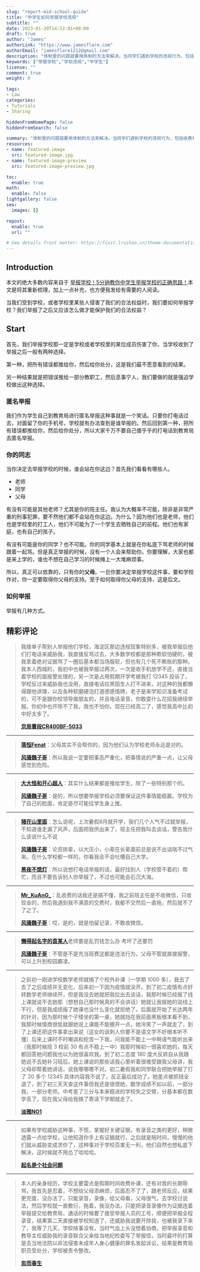 ```yaml
---
slug: "report-mid-school-guide"
title: "中学生如何举报学校违规"
subtitle: ""
date: 2023-01-30T14:53:01+08:00
draft: true
author: "James"
authorLink: "https://www.jamesflare.com"
authorEmail: "jamesflare1212@gmail.com"
description: "体制里的问题就要用体制的方法来解决。当同学们遇到学校的违规行为，包括收费补课，体罚，变相体罚等行为时，该如何捍卫自身的合法权利呢？哪些是优先的手段，哪些又是不推荐的方式？中学生举报学校的正确思路。"
keywords: ["举报学校","学校违规","中学生"]
license: ""
comment: true
weight: 0

tags:
- Law
categories:
- Tutorials
- Sharing

hiddenFromHomePage: false
hiddenFromSearch: false

summary: "体制里的问题就要用体制的方法来解决。当同学们遇到学校的违规行为，包括收费补课，体罚，变相体罚等行为时，该如何捍卫自身的合法权利呢？哪些是优先的手段，哪些又是不推荐的方式？中学生举报学校的正确思路。"
resources:
- name: featured-image
  src: featured-image.jpg
- name: featured-image-preview
  src: featured-image-preview.jpg

toc:
  enable: true
math:
  enable: false
lightgallery: false
seo:
  images: []

repost:
  enable: true
  url: ""

# See details front matter: https://fixit.lruihao.cn/theme-documentation-content/#front-matter
---
```


## Introduction

本文的绝大多数内容来自于 [举报学校！5分钟教你中学生举报学校的正确思路！](https://www.bilibili.com/video/BV1PA411d7Ti/)本文是将其重新梳理，加上一点补充，也方便我发给有需要的人阅读。

当我们受到学校，或者学校里某些人侵害了我们的合法权益时，我们要如何举报学校？我们举报了之后又应该怎么做才能保护我们的合法权益？

## Start

首先，我们举报学校那一定是学校或者学校里的某位成员伤害了你，当学校收到了举报之后一般有两种选择。

第一种，把所有错误都推给你，然后给你处分，这是我们最不愿意看到的结果。

另一种结果就是把错误推给一部分教职工，然后息事宁人，我们要做的就是强迫学校做出这种选择。

### 匿名举报

我们作为学生自己到教育局进行匿名举报这种事就是一个笑话。只要你打电话过去，对面留了你的手机号，学校就有办法查到是谁举报的。然后回到第一种，把所有错误都推给你，然后给你处分，所以大家千万不要自己傻乎乎的打电话到教育局去匿名举报。

### 你的同志

当你决定去举报学校的时候，谁会站在你这边？首先我们看看有哪些人。

- 老师
- 同学
- 父母

有没有可能是其他老师？尤其是你的班主任。我认为大概率不可能，除非是非常严重的刑事犯罪，要不然他们都不会站在你这边。为什么？因为他们也是老师，他们也是学校里的打工人，他们不可能为了一个学生去牺牲自己的前程。他们也有家庭，也有自己的孩子。

有没有可能是你的同学？也不可能。你的同学基本上就是在你私底下骂老师的时候跟着一起骂。但是真正举报的时候，没有一个人会来帮助你。你要理解，大家也都是来上学的，谁也不想在自己学习的时候摊上一大堆麻烦事。

所以，真正可以依靠的，只有你的**父母**。一旦你要决定举报学校这件事，要和学校作对，你一定要取得你父母的支持。至于如何取得你父母的支持，这是后文。

### 如何举报

举报有几种方式。

## 精彩评论

> 我接单子帮别人举报他们学校，海淀区那边违规现象特别多，被我举报后他们打电话来威胁我，我直接反骂过去，大多数学校都是那种欺软怕硬的，被我拿着绝对证据骂了一圈后基本都当场服软，但也有几个死不赖账的那种。我本人西城的，我初中也被我举报过两次，一次是收手机放学不还，直接当着学校的面报警处理的，另一次是占用假期开学考被我打 12345 投诉了，学校反过来威胁我也没用，直接电话拉黑陌生人打不进来，对这种的我都懒得跟他讲理，以及各种软磨硬泡打道德感情牌，老子是来学知识准备考试的，可不是跟你校领导做朋友的，并且电话录音，你敢耍什么花招我继续举报。你初中也开除不了我，我也不怕你。现在已经高二了，感觉我高中比初中好太多了。
> 
> [**京局曹段CR400BF-5033**](https://space.bilibili.com/299423250)

***

> [**落恒Fenat**](https://space.bilibili.com/415459252)：父母其实不会帮你的，因为他们认为学校老师永远是对的。
> 
> [**风骚魏子哥**](https://space.bilibili.com/215144956)：所以我说一定要把事态严重化，把事情说的严重一点，让父母感觉到危险。

***

> [**大大怪和开心超人**](https://space.bilibili.com/35131545)：其实什么结果都是推给学生，除了一些特别那个的。
>
> [**风骚魏子哥**](https://space.bilibili.com/215144956)：是的，所以想要举报学校必须要保证这件事情能稳赢。学校为了自己的脸面，肯定是尽可能往学生身上推。

***

> [**猪在山里面**](https://space.bilibili.com/1272476318)：怎么说呢，上次暑假8月就开学，我们几个人气不过就举报，不知道谁走漏了风声，后面把我供出来了，班主任把我叫去谈话，警告我什么该说什么不说
>
> [**风骚魏子哥**](https://space.bilibili.com/215144956)：论资排辈，以大压小，小辈在长辈面前总是说不出话喘不过气来。在什么学校都一样的，你看我会不会吐槽自己大学。
> 
> [**黑夜不熄灯**](https://space.bilibili.com/296714387)：所以说想打电话举报的话，最好找别人（学校管不着的）帮忙，而且不要告诉别人你举报了，不过也可能会石沉大海。

***

> [**Mr_KuAnG_**](https://space.bilibili.com/363093008)：乱收费的话我还是搞不懂，我之前班主任是不收微信，只收现金的，然后我遇到我不满意的交费时，我都不交然后一直拖，然后就不了了之了。
>
> [**风骚魏子哥**](https://space.bilibili.com/215144956)：哎，是的，就是怕留记录，不敢收微信。

***

> [**懒得起名字的袁某人**](https://space.bilibili.com/305564699)老师要是乱罚钱怎么办 考坏了还要罚
>
> [**风骚魏子哥**](https://space.bilibili.com/215144956)：不管是不是充当班费这都是违法行为，父母不管就直接报警，可以上升到校园霸凌。

***

> 之前初一刚进学校数学老师就搞了个校外补课（一学期 1000 多），我去了去了之后成绩并无变化，后来初一下因为疫情就没开。到了初二疫情有点好转数学老师继续开，但是我没去她就把我拉出去谈话，我那时候已经报了线上课就说不去她那（想想自己那时候真的不会讲话）她就让我报她的说线上不行，但是我成绩报了她课也没什么变化就拒绝了。后面就开始了长达两年的针对，因为那时候个子矮坐的第一桌，她就挡在我前面黑板根本看不到，我那时候情商很低就跟她说上课能不能挪开一点，她冷笑了一声就走了，到了上课还把这件事拿出来说（这女的讽刺人你要不是语文学不好根本听不懂）后来上课时不时嘲讽和挖苦一下我，问我能不能上一中啊语气能听出来（我那时候班 3 校前 30 有点不稳上一中）我那时候初一很喜欢她的，每天都回答她问题我也以为她很喜欢我。到了初二态度 180 度大反转自从我跟她说不去她补习班后。她上课说的那些话我心里听着很难受跟我父母讲，我父母却帮着她讲话，说我哪哪哪不对。初二暑假我和同学联合把她举报了打了 20 多个 12345 具体内容我不说了，反正最后成功了。她差点被抓钱全退了，到了初三天天查这件事但我还是很恨她，数学成绩不如以前，一部分我，一部分老师。中考差了三分与本来稳进的学校失之交臂，分基本都在数学丢了，现在我父母给我搞了寄读下学期就走了。
>
> [**淡雅NO1**](https://space.bilibili.com/1966677566)

***

> 如果有学校威胁这种事，不慌，掌握好关键证据，有录音之类的更好，稍微透露一点给学校，让他知道你手上有证据就行，之后就是拖时间，慢慢的他们就从威胁变成求你了，这种事对于学校百害无一利，他们自然也想私底下解决，这时候就不用怂了哈哈哈。
>
> [**起名是个社会问题**](https://space.bilibili.com/2110262352)

***

> 本人的亲身经历，学校主要雷点是假期时间收费补课，还有对我的长期辱骂，我首先是忍着，不想给父母添麻烦，后面忍不了了，跟老师反应，结果更完蛋，没办法了，只能录音，录像，给父母看，父母很气，去学校讨说法，然后学校就一直敷衍，拖着，我没办法，只能把录音录像作为证据连着举报提交给教育局，通话的时候要了接受举报人员的工号，顺便把举报全程录音，结果第二天直接被学校知道了，还威胁我说要开除我，也被我录下来了，我等了几天，学校啥事没有，当时气血上头没想着协商，把举报录音和教导主任威胁我的录音联合父亲给当地纪检委写了举报信，当时最坏的打算是去当地法院以非法侵害未成年人身心健康的罪名发起诉讼，结果是教育局职员受处分，学校被责令整改。
>
> [**忽而春生**](https://space.bilibili.com/596101175)